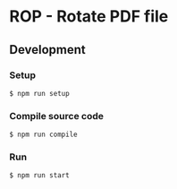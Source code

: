 # ROP - Rotate PDF file

## Development

### Setup
```sh:
$ npm run setup
```
### Compile source code

```sh:
$ npm run compile
```

### Run

```
$ npm run start
```
